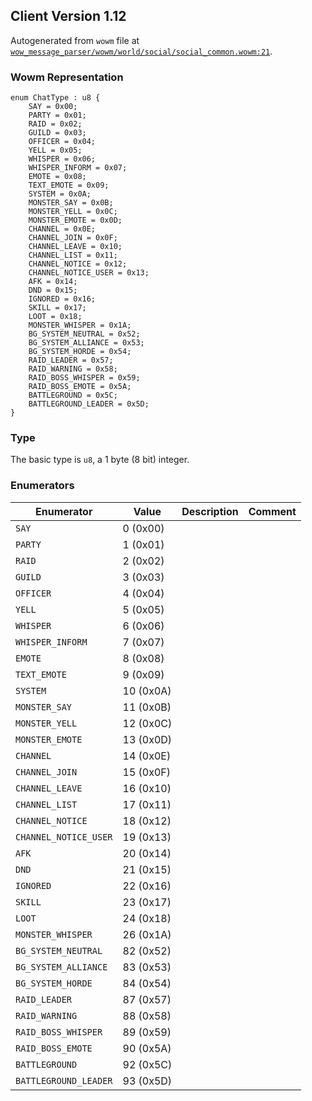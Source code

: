 ## Client Version 1.12

Autogenerated from `wowm` file at [`wow_message_parser/wowm/world/social/social_common.wowm:21`](https://github.com/gtker/wow_messages/tree/main/wow_message_parser/wowm/world/social/social_common.wowm#L21).

### Wowm Representation
```rust,ignore
enum ChatType : u8 {
    SAY = 0x00;
    PARTY = 0x01;
    RAID = 0x02;
    GUILD = 0x03;
    OFFICER = 0x04;
    YELL = 0x05;
    WHISPER = 0x06;
    WHISPER_INFORM = 0x07;
    EMOTE = 0x08;
    TEXT_EMOTE = 0x09;
    SYSTEM = 0x0A;
    MONSTER_SAY = 0x0B;
    MONSTER_YELL = 0x0C;
    MONSTER_EMOTE = 0x0D;
    CHANNEL = 0x0E;
    CHANNEL_JOIN = 0x0F;
    CHANNEL_LEAVE = 0x10;
    CHANNEL_LIST = 0x11;
    CHANNEL_NOTICE = 0x12;
    CHANNEL_NOTICE_USER = 0x13;
    AFK = 0x14;
    DND = 0x15;
    IGNORED = 0x16;
    SKILL = 0x17;
    LOOT = 0x18;
    MONSTER_WHISPER = 0x1A;
    BG_SYSTEM_NEUTRAL = 0x52;
    BG_SYSTEM_ALLIANCE = 0x53;
    BG_SYSTEM_HORDE = 0x54;
    RAID_LEADER = 0x57;
    RAID_WARNING = 0x58;
    RAID_BOSS_WHISPER = 0x59;
    RAID_BOSS_EMOTE = 0x5A;
    BATTLEGROUND = 0x5C;
    BATTLEGROUND_LEADER = 0x5D;
}
```
### Type
The basic type is `u8`, a 1 byte (8 bit) integer.
### Enumerators
| Enumerator | Value  | Description | Comment |
| --------- | -------- | ----------- | ------- |
| `SAY` | 0 (0x00) |  |  |
| `PARTY` | 1 (0x01) |  |  |
| `RAID` | 2 (0x02) |  |  |
| `GUILD` | 3 (0x03) |  |  |
| `OFFICER` | 4 (0x04) |  |  |
| `YELL` | 5 (0x05) |  |  |
| `WHISPER` | 6 (0x06) |  |  |
| `WHISPER_INFORM` | 7 (0x07) |  |  |
| `EMOTE` | 8 (0x08) |  |  |
| `TEXT_EMOTE` | 9 (0x09) |  |  |
| `SYSTEM` | 10 (0x0A) |  |  |
| `MONSTER_SAY` | 11 (0x0B) |  |  |
| `MONSTER_YELL` | 12 (0x0C) |  |  |
| `MONSTER_EMOTE` | 13 (0x0D) |  |  |
| `CHANNEL` | 14 (0x0E) |  |  |
| `CHANNEL_JOIN` | 15 (0x0F) |  |  |
| `CHANNEL_LEAVE` | 16 (0x10) |  |  |
| `CHANNEL_LIST` | 17 (0x11) |  |  |
| `CHANNEL_NOTICE` | 18 (0x12) |  |  |
| `CHANNEL_NOTICE_USER` | 19 (0x13) |  |  |
| `AFK` | 20 (0x14) |  |  |
| `DND` | 21 (0x15) |  |  |
| `IGNORED` | 22 (0x16) |  |  |
| `SKILL` | 23 (0x17) |  |  |
| `LOOT` | 24 (0x18) |  |  |
| `MONSTER_WHISPER` | 26 (0x1A) |  |  |
| `BG_SYSTEM_NEUTRAL` | 82 (0x52) |  |  |
| `BG_SYSTEM_ALLIANCE` | 83 (0x53) |  |  |
| `BG_SYSTEM_HORDE` | 84 (0x54) |  |  |
| `RAID_LEADER` | 87 (0x57) |  |  |
| `RAID_WARNING` | 88 (0x58) |  |  |
| `RAID_BOSS_WHISPER` | 89 (0x59) |  |  |
| `RAID_BOSS_EMOTE` | 90 (0x5A) |  |  |
| `BATTLEGROUND` | 92 (0x5C) |  |  |
| `BATTLEGROUND_LEADER` | 93 (0x5D) |  |  |
